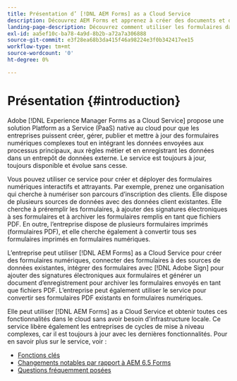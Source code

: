 ```yaml
---
title: Présentation d’ [!DNL AEM Forms] as a Cloud Service
description: Découvrez AEM Forms et apprenez à créer des documents et du contenu de formulaire pour les entreprises. Découvrez Platform-as-a-Service (PaaS) et apprenez à gérer des formulaires numériques et des processus d’entreprise à l’échelle de l’organisation, ainsi qu’à connecter Forms aux sources de données actives.
landing-page-description: Découvrez comment utiliser les formulaires dans AEM as a Cloud Service.
exl-id: aa5ef10c-ba78-4a9d-8b2b-a72a7a306888
source-git-commit: e3f28ea68b3da415f46a98224e3f0b342417ee15
workflow-type: tm+mt
source-wordcount: '0'
ht-degree: 0%

---
```


# Présentation {#introduction}

Adobe [!DNL Experience Manager Forms as a Cloud Service] propose une solution Platform as a Service (PaaS) native au cloud pour que les entreprises puissent créer, gérer, publier et mettre à jour des formulaires numériques complexes tout en intégrant les données envoyées aux processus principaux, aux règles métier et en enregistrant les données dans un entrepôt de données externe. Le service est toujours à jour, toujours disponible et évolue sans cesse.

Vous pouvez utiliser ce service pour créer et déployer des formulaires numériques interactifs et attrayants. Par exemple, prenez une organisation qui cherche à numériser son parcours d’inscription des clients. Elle dispose de plusieurs sources de données avec des données client existantes. Elle cherche à préremplir les formulaires, à ajouter des signatures électroniques à ses formulaires et à archiver les formulaires remplis en tant que fichiers PDF. En outre, l’entreprise dispose de plusieurs formulaires imprimés (formulaires PDF), et elle cherche également à convertir tous ses formulaires imprimés en formulaires numériques.

L’entreprise peut utiliser [!DNL AEM Forms] as a Cloud Service pour créer des formulaires numériques, connecter des formulaires à des sources de données existantes, intégrer des formulaires avec [!DNL Adobe Sign] pour ajouter des signatures électroniques aux formulaires et générer un document d’enregistrement pour archiver les formulaires envoyés en tant que fichiers PDF. L’entreprise peut également utiliser le service pour convertir ses formulaires PDF existants en formulaires numériques.

Elle peut utiliser [!DNL AEM Forms] as a Cloud Service et obtenir toutes ces fonctionnalités dans le cloud sans avoir besoin d’infrastructure locale. Ce service libère également les entreprises de cycles de mise à niveau complexes, car il est toujours à jour avec les dernières fonctionnalités. Pour en savoir plus sur le service, voir :

* [Fonctions clés](key-features.md)
* [Changements notables par rapport à AEM 6.5 Forms](notable-changes.md)
* [Questions fréquemment posées](faq.md)
